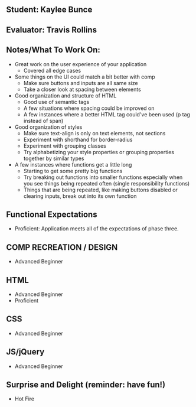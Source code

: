## Student: Kaylee Bunce
## Evaluator: Travis Rollins
## Notes/What To Work On:
* Great work on the user experience of your application
  * Covered all edge cases
* Some things on the UI could match a bit better with comp
  * Make sure buttons and inputs are all same size
  * Take a closer look at spacing between elements
* Good organization and structure of HTML
  * Good use of semantic tags
  * A few situations where spacing could be improved on
  * A few instances where a better HTML tag could've been used (p tag instead of span)
* Good organization of styles 
  * Make sure text-align is only on text elements, not sections
  * Experiment with shorthand for border-radius
  * Experiment with grouping classes
  * Try alphabetizing your style properties or grouping properties together by similar types
* A few instances where functions get a little long
  * Starting to get some pretty big functions 
  * Try breaking out functions into smaller functions especially when you see things being repeated often (single responsibility functions)
  * Things that are being repeated, like making buttons disabled or clearing inputs, break out into its own function

## Functional Expectations

* Proficient: Application meets all of the expectations of phase three.  


## COMP RECREATION / DESIGN

* Advanced Beginner  


## HTML

* Advanced Beginner  
* Proficient  


## CSS

* Advanced Beginner  


## JS/jQuery

* Advanced Beginner  


## Surprise and Delight (reminder: have fun!)

* Hot Fire  